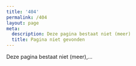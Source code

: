 ```yaml
---
title: '404'
permalink: /404
layout: page
meta:
  description: Deze pagina bestaat niet (meer)
  title: Pagina niet gevonden
---
```


Deze pagina bestaat niet (meer),...

